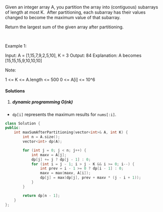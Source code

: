 Given an integer array A, you partition the array into (contiguous) subarrays of length at most K.  After partitioning, each subarray has their values changed to become the maximum value of that subarray.

Return the largest sum of the given array after partitioning.

 

Example 1:

Input: A = [1,15,7,9,2,5,10], K = 3
Output: 84
Explanation: A becomes [15,15,15,9,10,10,10]
 

Note:

1 <= K <= A.length <= 500
0 <= A[i] <= 10^6

#### Solutions

1. ##### dynamic programming O(nk)

- `dp[i]` represents the maximum results for `nums[:i]`.

```c++
class Solution {
public:
    int maxSumAfterPartitioning(vector<int>& A, int K) {
        int n = A.size();
        vector<int> dp(A);

        for (int j = 0; j < n; j++) {
            int maxv = A[j];
            dp[j] += j ? dp[j - 1] : 0;
            for (int i = j - 1; i > j - K && i >= 0; i--) {
                int prev = i - 1 >= 0 ? dp[i - 1] : 0;
                maxv = max(maxv, A[i]);
                dp[j] = max(dp[j], prev + maxv * (j - i + 1));
            }
        }

        return dp[n - 1];
    }
};
```